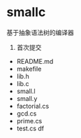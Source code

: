 # smallc
基于抽象语法树的编译器

1. 首次提交 
* README.md
* makefile
* lib.h
* lib.c
* small.l
* small.y
* factorial.cs
* gcd.cs
* prime.cs
* test.cs
df
